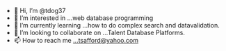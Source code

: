 - 👋 Hi, I’m @tdog37
- 👀 I’m interested in ...web database programming  
- 🌱 I’m currently learning ...how to do complex search and datavalidation.
- 💞️ I’m looking to collaborate on ...Talent Database Platforms.
- 📫 How to reach me ...tsafford@yahoo.com

<!---
tdog37/tdog37 is a ✨ special ✨ repository because its `README.md` (this file) appears on your GitHub profile.
You can click the Preview link to take a look at your changes.
--->
